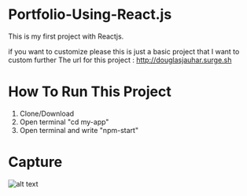 # Portfolio-Using-React.js
This is my first project with Reactjs.

if you want to customize please this is just a basic project that I want to custom further
The url for this project : http://douglasjauhar.surge.sh

# How To Run This Project

1. Clone/Download
3. Open terminal "cd my-app"
2. Open terminal and write "npm-start"

# Capture

![alt text](https://scontent-sin6-1.xx.fbcdn.net/v/t1.15752-9/74457213_821214241666574_4760841183121375232_n.png?_nc_cat=111&_nc_oc=AQnrWr0TBSn7BfR0y9rHuV33x7HBdZKG0N3KdPXYhZGqVEB9U1GUJUzq3CCDnnaHrh0&_nc_ht=scontent-sin6-1.xx&oh=e051f5ed468b2761d12e95edaae362f1&oe=5E5F1C8C)
